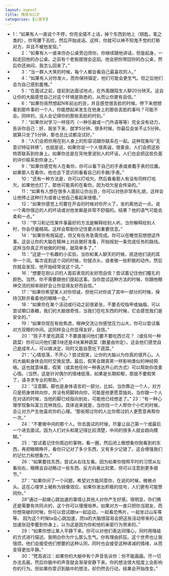 ```yaml
---
layout: mypost
title: 情商与口才
categories: [心里学]
---
```


 - 1：“如果有人一直说个不停，你完全插不上话，掉个东西到地上（钥匙，笔之类的），你弯腰下去捡，然后开始说话。这样，你就可以神不知鬼不觉的打断对方，并且不被他发现。”
 - 　　2：“如果有人一直来你办公桌旁边烦你，你继续跟他讲话，但是起身，一起走回他的办公桌。之前有个老板就很会这招。他会把你带回你的办公桌，然后你还纳闷，我怎么回来了。”
 - 　　3：“当一群人大笑的时候，每个人都会看自己最喜欢的人。”
 - 　　4：“如果有人对你发火，而你保持镇定，他们可能会更生气。但之后他们会为自己感到羞愧。”
 - 　　5：“在面试之前，提前到达面试地点，在外面跟陌生人聊20分钟天。这会让你的大脑感觉自己对这个环境是熟悉的，从而让你更有自信。”
 - 　　6：“如果你突然想起N年前出的丑，并且感觉很丢脸的时候。停下来想想看到那件事的一个人，你能想起来发生在他身上的那些丢脸的事吗？可能不会。同样的，没人会记得你的那些丢脸的时刻。”
 - 　　7：“如果你对学习一样技巧（一种乐器或一门外语等等）完全没有动力，告诉你自己：好，我坐下来，就学5分钟。很多时候，你最后会坐不止5分钟。就算只坐了5分钟，那也总比试都没试好。”
 - 　　8：“人们会把你用在别人身上的形容词跟你联系在一起。这种现象叫“无意识特征转移”。也就是说，如果你说一个人很真诚，很善良，人们会把这些特质联系到你身上。如果你总是在背地里说别人的坏话，人们也会把这些负面的评价联系到你身上。”
 - 　　9：“如果你感觉有人在看你，你可以看下自己的手表或者戴手表的位置。如果那人在看你，他也会下意识的看看自己的手腕/手表。”
 - 　　10：“还有一种方法是，你可以打哈欠。然后看看那人有没有同样打哈欠。如果他也打了，那他可能真的在看你。因为哈欠是会传染的。”
 - 　　11：“如果有人想在很多人面前让你出丑，你可以对他非常有礼貌，这样会让他停止这种行为或者让他自己看起来很傻。”
 - 　　12：“如果你感觉上司要在开会的时候对你开火了，坐的离他近一点。说一个离你很近的人的坏话或对他发飙是非常不舒服的。结果？他的语气可能会柔和一点。”
 - 　　13：“学习和记住某件事最好的方法是解释给别人听。当你解释给别人时，你会尽量精简。这样会帮助你记住要点和重要信息。”
 - 　　14：“如果你有拖延症，但又有任务急需完成。你可以在睡觉前想想这件事。这会让你的大脑在精神上对此做好准备，开始规划一条完成任务的路线。这样当你真正开始做的时候，就简单多了。”
 - 　　15：“这是一个有趣的小实验，当你和某人聊天的时候，挑选他们说的其中一个词。每次说到这个词的时候，你就点头，或者做一些积极的动作。然后你就会发现，他开始经常说这个词。”
 - 　　16：“想要在刚认识的人面前表现的友好而自信？尝试着记住他们瞳孔的颜色。当然，你不需要跟他们提起这事。当你尝试这种方法的时候，你跟他眼神交流的频率刚好会让你显得友好而自信。”
 - 　　17：“如果你希望某人对你坦诚，但他只对你说了其中一部分的时候，保持沉默并看着他的眼睛一会。”
 - 　　18：“如果你在某个活动或行动之前很紧张，不要去咬指甲或抽烟，可以尝试嚼口香糖，我们的大脑很奇怪，当我们在吃东西的时候，它会感觉我们是安全的。”
 - 　　19：“如果你现在有些焦虑，眼神交流让你感觉压力山大，你可以尝试看对方双眼的中间。这同样会让你显得友好，自信。”
 - 　　20：“孩子不爱吃蔬菜？不要直接问他们要不要吃西兰花？（或任何一种蔬菜）你可以问他们要3块还是4块某种蔬菜（数量由你定）。这会他们感觉自己是成年人，可以做决定，同时又能自愿吃下蔬菜。”
 - 　　21：“心情低落，不开心？尝试假笑，让你的大脑以为你真的很开心。人的大脑和身体会同时交换反馈。最后，假笑会跟真笑一样影响类似的神经网络。这也就意味着，假笑（或其他任何一种表达开心的方式）可以帮助你改善心情。（当然，这是针对偶尔的情绪低落，如果是长期抑郁，那就不要假笑了，请寻求专业的帮助。）”
 - 　　22：“注意脚。脚也是身体语言的一部分。比如，当你靠近一个人，对方只是把身体转向你，并没有把脚转向你，可能是他更愿意独处。当你跟一个人在对话的时候，当他的脚已经指向别处，可能他已经想走了。”  23：“有一种心理学现象叫富兰克林效应。具体说来就是，当你找一个人帮你个小忙的时候，会让对方产生他喜欢你的心理。“那些帮过你的人比你帮过的人更愿意再帮你一次。”
 - 　　24：“不要做中间的那个人。你去面试的时候，尽量让自己第一个或最后一个进去面试。因为人们对头和尾记得比较清楚，中间的很多人就会趋向模糊。”
 - 　　25：“尝试着记住你周边的事物，看一圈，然后闭上眼想象你刚看到的东西，再把眼睛睁开，看你只记对了多少东西，又有多少记错了。这会增强我们的记忆力和想象力。”
 - 　　26：“如果要找东西，尝试从右往左看。因为如果你按照平时的习惯从左看向右，眼睛会自动略过一些东西。反方向看比较累，但可以注意到更多细节。”
 - 　　27：“如果你问了一个问题，希望对方能同意你，在说的时候，微微点头。这在心理学上被称为镜像效应，如果你发出积极的信号，人们更有可能赞同你。”
 - 　　28“通过一起做心跳加速的事情让其他人对你产生好感。很明显，你们俩还是需要有共同点的，这个你可以慢慢培养。如果对方一直只把你当朋友，而你想突破的时候，你可以尝试跟ta一起运动，一起看恐怖片，一起坐过山车等等。 因为这个时候ta会心跳加速，而ta的大脑很容易会把这些活动带来的心跳加速张冠李戴到你身上，以为这是因为你和他的亲密行为带来的。”
 - 　　29：“如果你想让某人平静下来。你可以对他们表达同理心，同时用降级的方式进行描述。我明白你为什么那么生气。你有理由抓狂。这个世界也让我很烦。他们会接受他们想要的这种认同，同时也会接受这种递减的情绪，从而变得更加平静。”
 - 　　30：“梵高说过：如果你的大脑中有个声音告诉你：你不能画画。尽一切办法去画，然后你脑中的声音就会渐渐安静下来。你的想法很大程度上会影响你的行为。但如果你意识到脑中的想法，却仍然去行动，结果会开始改变。”